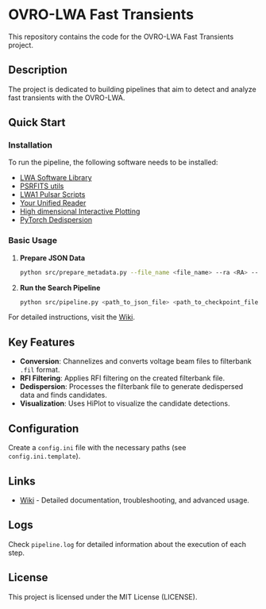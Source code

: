 # OVRO-LWA Fast Transients

This repository contains the code for the OVRO-LWA Fast Transients project.

## Description

The project is dedicated to building pipelines that aim to detect and analyze fast transients with the OVRO-LWA. 

## Quick Start

### Installation

To run the pipeline, the following software needs to be installed:
- [LWA Software Library](https://github.com/lwa-project/lsl)
- [PSRFITS utils](https://github.com/lwa-project/psrfits_utils)
- [LWA1 Pulsar Scripts](https://github.com/lwa-project/pulsar)
- [Your Unified Reader](https://github.com/thepetabyteproject/your)
- [High dimensional Interactive Plotting](https://github.com/facebookresearch/hiplot)
- [PyTorch Dedispersion](https://github.com/nkosogor/PyTorchDedispersion)

### Basic Usage

1. **Prepare JSON Data**
    ```bash
    python src/prepare_metadata.py --file_name <file_name> --ra <RA> --dec <DEC> --dm <DM> --lo_dm <loDM> --hi_dm <hiDM> --json_file <path_to_json_file>
    ```
2. **Run the Search Pipeline**
    ```bash
    python src/pipeline.py <path_to_json_file> <path_to_checkpoint_file>
    ```

For detailed instructions, visit the [Wiki](https://github.com/ovro-lwa/lwa-fasttransients/wiki).

## Key Features

- **Conversion**: Channelizes and converts voltage beam files to filterbank `.fil` format.
- **RFI Filtering**: Applies RFI filtering on the created filterbank file.
- **Dedispersion**: Processes the filterbank file to generate dedispersed data and finds candidates.
- **Visualization**: Uses HiPlot to visualize the candidate detections.

## Configuration

Create a `config.ini` file with the necessary paths (see `config.ini.template`).

## Links

- [Wiki](https://github.com/ovro-lwa/lwa-fasttransients/wiki) - Detailed documentation, troubleshooting, and advanced usage.

## Logs

Check `pipeline.log` for detailed information about the execution of each step.

## License

This project is licensed under the MIT License (LICENSE).




